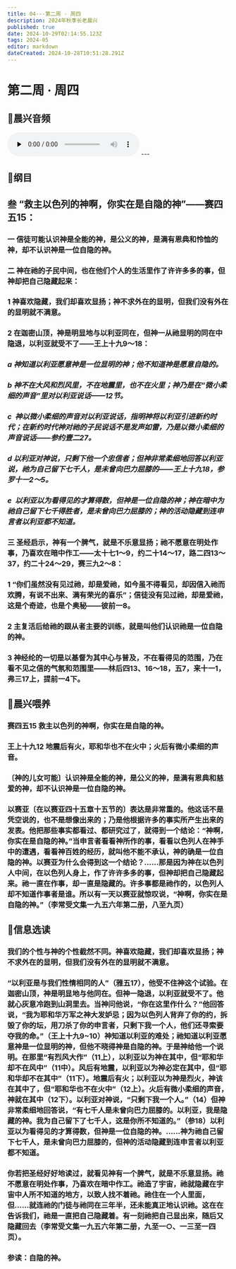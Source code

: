 ```yaml
---
title: 04---第二周 · 周四
description: 2024年秋季长老晨兴
published: true
date: 2024-10-29T02:14:55.123Z
tags: 2024-05
editor: markdown
dateCreated: 2024-10-28T10:51:28.291Z
---
```


# 第二周 · 周四

## 🎵晨兴音频
<audio id="audio" controls="" preload="none">
      <source id="mp3" src="/2024-05/week2/week2day4.mp3">
</audio>
---

## 📖纲目

## 叁   “救主以色列的神啊，你实在是自隐的神”——赛四五15：

### 一   信徒可能认识神是全能的神，是公义的神，是满有恩典和怜恤的神，却不认识神是一位自隐的神。

### 二   神在祂的子民中间，也在他们个人的生活里作了许许多多的事，但神却把自己隐藏起来：

### 1   神喜欢隐藏，我们却喜欢显扬；神不求外在的显明，但我们没有外在的显明就不满意。

### 2   在迦密山顶，神是明显地与以利亚同在，但神一从祂显明的同在中隐退，以利亚就受不了——王上十九9～18：

### *a   神知道以利亚愿意神是一位显明的神；他不知道神是愿意自隐的。*

### *b   神不在大风和烈风里，不在地震里，也不在火里；神乃是在“微小柔细的声音”里对以利亚说话——12节。*

### *c  神以微小柔细的声音对以利亚说话，指明神将以利亚引进新约时代；在新约时代神对祂的子民说话不是发声如雷，乃是以微小柔细的声音说话——参约壹二27。*

### *d   以利亚对神说，只剩下他一个忠信者；但神非常柔细地回答以利亚说，祂为自己留下七千人，是未曾向巴力屈膝的——王上十九18，参罗十一2～5。*

### *e   以利亚以为看得见的才算得数，但神是一位自隐的神；神在暗中为祂自己留下七千得胜者，是未曾向巴力屈膝的；神的活动隐藏到连申言者以利亚都不知道。*

### 三   圣经启示，神有一个脾气，就是不乐意显扬；祂不愿意在明处作事，乃喜欢在暗中作工——太十七1～9，约二十14～17，路二四13～37，约二十24～29，赛三九2～8：

### 1   “你们虽然没有见过祂，却是爱祂，如今虽不得看见，却因信入祂而欢腾，有说不出来、满有荣光的喜乐”；信徒没有见过祂，却是爱祂，这是个奇迹，也是个奥秘——彼前一8。

### 2   主复活后给祂的跟从者主要的训练，就是叫他们认识祂是一位自隐的神。

### 3   神经纶的一切是以基督为其中心与普及，不在看得见的范围，乃在看不见之信的气氛和范围里——林后四13、16～18，五7，来十一1，弗三17上，提前一4下。

## 📖晨兴喂养

### **赛四五15**    **救主以色列的神啊，你实在是自隐的神。**

### **王上十九12**    **地震后有火，耶和华也不在火中；火后有微小柔细的声音。**

### 〔神的儿女可能〕认识神是全能的神，是公义的神，是满有恩典和慈爱的神，却不认识神是一位自隐的神。

### 以赛亚〔在以赛亚四十五章十五节的〕表达是非常重的。他这话不是凭空说的，也不是想像出来的；乃是他根据许多的事实所产生出来的发表。他把那些事实都看过、都研究过了，就得到一个结论：“神啊，你实在是自隐的神。”当申言者看看神所作的事，看看以色列人在神手中的遭遇，看看神百姓的经历，就叫他不能不承认，神的确是一位自隐的神。以赛亚为什么会得到这一个结论？……那是因为神在以色列人中间，在以色列人身上，作了许许多多的事，但神却把自己隐藏起来。祂一直在作事，却一直是隐藏的。许多事都是祂作的，以色列人却不知道作事者是谁。所以有一天以赛亚就惊叹说，“神啊，你实在是自隐的神。”（李常受文集一九五六年第二册，八至九页）

## 📖信息选读

### 我们的个性与神的个性截然不同。神喜欢隐藏，我们却喜欢显扬；神不求外在的显明，但我们没有外在的显明就不满意。

### “以利亚是与我们性情相同的人”（雅五17），他受不住神这个试验。在迦密山顶，神是明显地与他同在。但神一隐退，以利亚就受不了。他就心灰意冷跑到山洞里去。当神问他说，“你在这里作什么？”他回答说，“我为耶和华万军之神大发妒忌；因为以色列人背弃了你的约，拆毁了你的坛，用刀杀了你的申言者，只剩下我一个人，他们还寻索要夺我的命。”（王上十九9~10）神知道以利亚的难处；祂知道以利亚愿意神是一位显明的神，但他不晓得神是自隐的神。于是神给他一个说明。在那里“有烈风大作”（11上），以利亚以为神在其中，但“耶和华却不在风中”（11中）。风后有地震，以利亚以为神必定在其中，但“耶和华却不在其中”（11下）。地震后有火；以利亚以为神是烈火，神该在其中了，但“耶和华也不在火中”（12上）。火后有微小柔细的声音，神就在其中（12下）。以利亚对神说，“只剩下我一个人。”（14）但神非常柔细地回答说，“有七千人是未曾向巴力屈膝的。以利亚，我是隐藏的神。我为自己留下了七千人，这是你所不知道的。”（参18）以利亚以为看得见的才算得数，但神是一位自隐的神。……神为祂自己留下七千人，是未曾向巴力屈膝的，但神的活动隐藏到连申言者以利亚都不知道。

### 你若把圣经好好地读过，就看见神有一个脾气，就是不乐意显扬。祂不愿意在明处作事，乃喜欢在暗中作工。祂造了宇宙，祂就隐藏在宇宙中人所不知道的地方，以致人找不着祂。祂住在一个人里面，但……就连祂的门徒与祂同在三年半，还未能真正地认识祂。这在在告诉我们，祂是一直把自己隐藏着。有一刻祂把自己显出来，随后又隐藏回去（李常受文集一九五六年第二册，九至一○、一三至一四页）。

### 参读：自隐的神。

<!-- Google tag (gtag.js) -->
<script async src="https://www.googletagmanager.com/gtag/js?id=G-1P8709Z16T"></script>
<script>
  window.dataLayer = window.dataLayer || [];
  function gtag(){dataLayer.push(arguments);}
  gtag('js', new Date());

  gtag('config', 'G-1P8709Z16T');
</script>